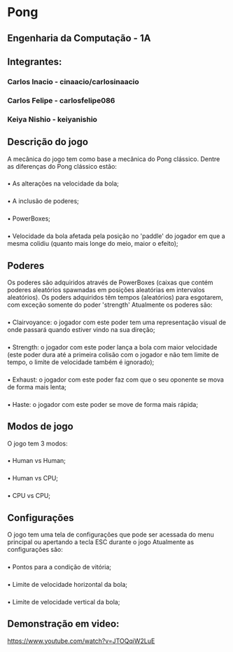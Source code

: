 # Pong
## Engenharia da Computação - 1A
## Integrantes:
### Carlos Inacio - cinaacio/carlosinaacio
### Carlos Felipe - carlosfelipe086
### Keiya Nishio - keiyanishio



## Descrição do jogo
A mecânica do jogo tem como base a mecânica do Pong clássico.
Dentre as diferenças do Pong clássico estão:
###
• As alterações na velocidade da bola;
###
• A inclusão de poderes;
###
• PowerBoxes;
###
• Velocidade da bola afetada pela posição no 'paddle' do jogador em que a mesma colidiu (quanto mais longe do meio, maior o efeito);

## Poderes
Os poderes são adquiridos através de PowerBoxes (caixas que contém poderes aleatórios spawnadas em posições aleatórias em intervalos aleatórios).
Os poders adquiridos têm tempos (aleatórios) para esgotarem, com exceção somente do poder 'strength' 
Atualmente os poderes são:
###
• Clairvoyance: o jogador com este poder tem uma representação visual de onde passará quando estiver vindo na sua direção;
###
• Strength: o jogador com este poder lança a bola com maior velocidade (este poder dura até a primeira colisão com o jogador e não tem limite de tempo, o limite de velocidade também é ignorado);
###
• Exhaust: o jogador com este poder faz com que o seu oponente se mova de forma mais lenta;
###
• Haste: o jogador com este poder se move de forma mais rápida;

## Modos de jogo
O jogo tem 3 modos:
###
• Human vs Human;
###
• Human vs CPU;
###
• CPU vs CPU;

## Configurações
O jogo tem uma tela de configurações que pode ser acessada do menu principal ou apertando a tecla ESC durante o jogo
Atualmente as configurações são:
###
• Pontos para a condição de vitória;
###
• Limite de velocidade horizontal da bola;
###
• Limite de velocidade vertical da bola;

## Demonstração em video:
https://www.youtube.com/watch?v=JTOQqiW2LuE
